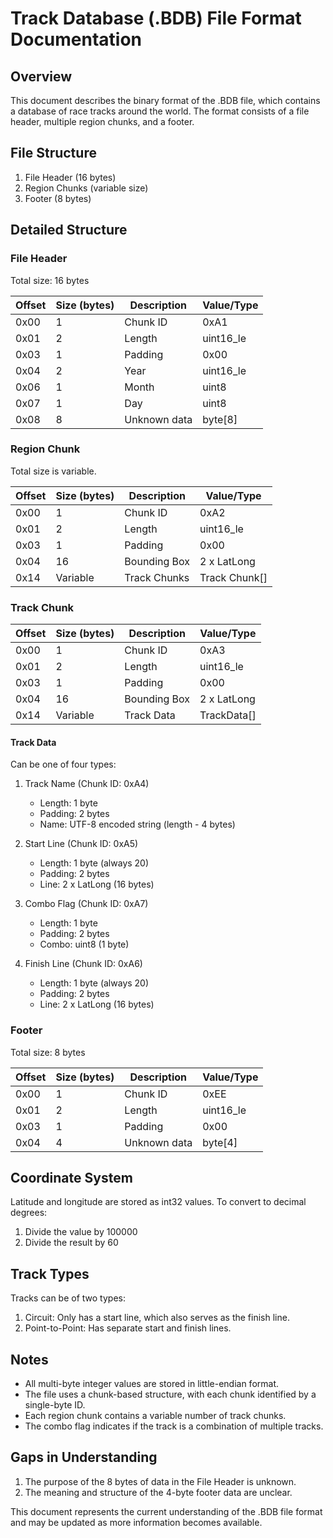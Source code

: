 # Track Database (.BDB) File Format Documentation

## Overview

This document describes the binary format of the .BDB file, which contains a database of race tracks around the world. The format consists of a file header, multiple region chunks, and a footer.

## File Structure

1. File Header (16 bytes)
2. Region Chunks (variable size)
3. Footer (8 bytes)

## Detailed Structure

### File Header

Total size: 16 bytes

| Offset | Size (bytes) | Description     | Value/Type     |
|--------|--------------|-----------------|----------------|
| 0x00   | 1            | Chunk ID        | 0xA1           |
| 0x01   | 2            | Length          | uint16_le      |
| 0x03   | 1            | Padding         | 0x00           |
| 0x04   | 2            | Year            | uint16_le      |
| 0x06   | 1            | Month           | uint8          |
| 0x07   | 1            | Day             | uint8          |
| 0x08   | 8            | Unknown data    | byte[8]        |

### Region Chunk

Total size is variable.

| Offset | Size (bytes) | Description     | Value/Type     |
|--------|--------------|-----------------|----------------|
| 0x00   | 1            | Chunk ID        | 0xA2           |
| 0x01   | 2            | Length          | uint16_le      |
| 0x03   | 1            | Padding         | 0x00           |
| 0x04   | 16           | Bounding Box    | 2 x LatLong    |
| 0x14   | Variable     | Track Chunks    | Track Chunk[]  |

### Track Chunk

| Offset | Size (bytes) | Description     | Value/Type     |
|--------|--------------|-----------------|----------------|
| 0x00   | 1            | Chunk ID        | 0xA3           |
| 0x01   | 2            | Length          | uint16_le      |
| 0x03   | 1            | Padding         | 0x00           |
| 0x04   | 16           | Bounding Box    | 2 x LatLong    |
| 0x14   | Variable     | Track Data      | TrackData[]    |

#### Track Data

Can be one of four types:

1. Track Name (Chunk ID: 0xA4)
   - Length: 1 byte
   - Padding: 2 bytes
   - Name: UTF-8 encoded string (length - 4 bytes)

2. Start Line (Chunk ID: 0xA5)
   - Length: 1 byte (always 20)
   - Padding: 2 bytes
   - Line: 2 x LatLong (16 bytes)

3. Combo Flag (Chunk ID: 0xA7)
   - Length: 1 byte
   - Padding: 2 bytes
   - Combo: uint8 (1 byte)

4. Finish Line (Chunk ID: 0xA6)
   - Length: 1 byte (always 20)
   - Padding: 2 bytes
   - Line: 2 x LatLong (16 bytes)

### Footer

Total size: 8 bytes

| Offset | Size (bytes) | Description     | Value/Type     |
|--------|--------------|-----------------|----------------|
| 0x00   | 1            | Chunk ID        | 0xEE           |
| 0x01   | 2            | Length          | uint16_le      |
| 0x03   | 1            | Padding         | 0x00           |
| 0x04   | 4            | Unknown data    | byte[4]        |

## Coordinate System

Latitude and longitude are stored as int32 values. To convert to decimal degrees:

1. Divide the value by 100000
2. Divide the result by 60

## Track Types

Tracks can be of two types:
1. Circuit: Only has a start line, which also serves as the finish line.
2. Point-to-Point: Has separate start and finish lines.

## Notes

- All multi-byte integer values are stored in little-endian format.
- The file uses a chunk-based structure, with each chunk identified by a single-byte ID.
- Each region chunk contains a variable number of track chunks.
- The combo flag indicates if the track is a combination of multiple tracks.

## Gaps in Understanding

1. The purpose of the 8 bytes of data in the File Header is unknown.
3. The meaning and structure of the 4-byte footer data are unclear.

This document represents the current understanding of the .BDB file format and may be updated as more information becomes available.